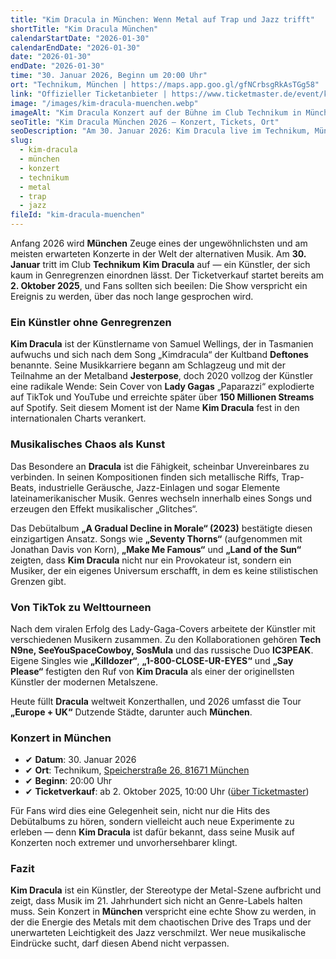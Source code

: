 ```yaml
---
title: "Kim Dracula in München: Wenn Metal auf Trap und Jazz trifft"
shortTitle: "Kim Dracula München"
calendarStartDate: "2026-01-30"
calendarEndDate: "2026-01-30"
date: "2026-01-30"
endDate: "2026-01-30"
time: "30. Januar 2026, Beginn um 20:00 Uhr"
ort: "Technikum, München | https://maps.app.goo.gl/gfNCrbsgRkAsTGg58"
link: "Offizieller Ticketanbieter | https://www.ticketmaster.de/event/kim-dracula-europe--uk-tour-2026-tickets/212079583"
image: "/images/kim-dracula-muenchen.webp"
imageAlt: "Kim Dracula Konzert auf der Bühne im Club Technikum in München"
seoTitle: "Kim Dracula München 2026 — Konzert, Tickets, Ort"
seoDescription: "Am 30. Januar 2026: Kim Dracula live im Technikum, München — Metal, Trap und Jazz in einer Show."
slug:
  - kim-dracula
  - münchen
  - konzert
  - technikum
  - metal
  - trap
  - jazz
fileId: "kim-dracula-muenchen"
---
```


Anfang 2026 wird **München** Zeuge eines der ungewöhnlichsten und am meisten erwarteten Konzerte in der Welt der alternativen Musik. Am **30. Januar** tritt im Club **Technikum** **Kim Dracula** auf — ein Künstler, der sich kaum in Genregrenzen einordnen lässt. Der Ticketverkauf startet bereits am **2. Oktober 2025**, und Fans sollten sich beeilen: Die Show verspricht ein Ereignis zu werden, über das noch lange gesprochen wird.  

### Ein Künstler ohne Genregrenzen

**Kim Dracula** ist der Künstlername von Samuel Wellings, der in Tasmanien aufwuchs und sich nach dem Song „Kimdracula“ der Kultband **Deftones** benannte. Seine Musikkarriere begann am Schlagzeug und mit der Teilnahme an der Metalband **Jesterpose**, doch 2020 vollzog der Künstler eine radikale Wende: Sein Cover von **Lady Gagas** „Paparazzi“ explodierte auf TikTok und YouTube und erreichte später über **150 Millionen Streams** auf Spotify. Seit diesem Moment ist der Name **Kim Dracula** fest in den internationalen Charts verankert.  

### Musikalisches Chaos als Kunst

Das Besondere an **Dracula** ist die Fähigkeit, scheinbar Unvereinbares zu verbinden. In seinen Kompositionen finden sich metallische Riffs, Trap-Beats, industrielle Geräusche, Jazz-Einlagen und sogar Elemente lateinamerikanischer Musik. Genres wechseln innerhalb eines Songs und erzeugen den Effekt musikalischer „Glitches“.  

Das Debütalbum **„A Gradual Decline in Morale“ (2023)** bestätigte diesen einzigartigen Ansatz. Songs wie **„Seventy Thorns“** (aufgenommen mit Jonathan Davis von Korn), **„Make Me Famous“** und **„Land of the Sun“** zeigten, dass **Kim Dracula** nicht nur ein Provokateur ist, sondern ein Musiker, der ein eigenes Universum erschafft, in dem es keine stilistischen Grenzen gibt.  

### Von TikTok zu Welttourneen

Nach dem viralen Erfolg des Lady-Gaga-Covers arbeitete der Künstler mit verschiedenen Musikern zusammen. Zu den Kollaborationen gehören **Tech N9ne, SeeYouSpaceCowboy, SosMula** und das russische Duo **IC3PEAK**. Eigene Singles wie **„Killdozer“**, **„1-800-CLOSE-UR-EYES“** und **„Say Please“** festigten den Ruf von **Kim Dracula** als einer der originellsten Künstler der modernen Metalszene.  

Heute füllt **Dracula** weltweit Konzerthallen, und 2026 umfasst die Tour **„Europe + UK“** Dutzende Städte, darunter auch **München**.  

### Konzert in München

- ✔ **Datum**: 30. Januar 2026  
- ✔ **Ort**: Technikum, [Speicherstraße 26, 81671 München](https://maps.app.goo.gl/gfNCrbsgRkAsTGg58)  
- ✔ **Beginn**: 20:00 Uhr  
- ✔ **Ticketverkauf**: ab 2. Oktober 2025, 10:00 Uhr ([über Ticketmaster](https://www.ticketmaster.de/event/kim-dracula-europe--uk-tour-2026-tickets/212079583))  

Für Fans wird dies eine Gelegenheit sein, nicht nur die Hits des Debütalbums zu hören, sondern vielleicht auch neue Experimente zu erleben — denn **Kim Dracula** ist dafür bekannt, dass seine Musik auf Konzerten noch extremer und unvorhersehbarer klingt.  

### Fazit

**Kim Dracula** ist ein Künstler, der Stereotype der Metal-Szene aufbricht und zeigt, dass Musik im 21. Jahrhundert sich nicht an Genre-Labels halten muss. Sein Konzert in **München** verspricht eine echte Show zu werden, in der die Energie des Metals mit dem chaotischen Drive des Traps und der unerwarteten Leichtigkeit des Jazz verschmilzt. Wer neue musikalische Eindrücke sucht, darf diesen Abend nicht verpassen.  
